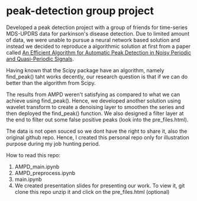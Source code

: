 # peak-detection group project

Developed a peak detection project with a group of friends for time-series MDS-UPDRS data for parkinson's disease detection. Due to limited amount of data, 
we were unable to pursue a neural network based solution and instead we decided to reproduce a algorithmic solution at first from a paper called
[An Efficient Algorithm for Automatic Peak Detection in Noisy Periodic and Quasi-Periodic Signals](https://www.mdpi.com/1999-4893/5/4/588).   

Having known that the Scipy package have an algorithm, namely find_peak() taht works decently, our research question is that if we can do better than the algorithm from Scipy.   

The results from AMPD weren't satisfying as compared to what we can achieve using find_peak(). Hence, we developed another solution using wavelet transform to create a denoising layer to smoothen the series and then deployed the find_peak() function. We also designed a filter layer at the end to filter out some false positive peaks (look into the pre_files.html).     

The data is not open souced so we dont have the right to share it, also the original github repo. Hence, I created this personal repo only for illustration purpose during my job hunting period.    

How to read this repo:  
1. AMPD_main.ipynb  
2. AMPD_preprocess.ipynb  
3. main.ipynb
4. We created presentation slides for presenting our work. To view it, 
git clone this repo unzip it and click on the pre_files.html  (optional) 
